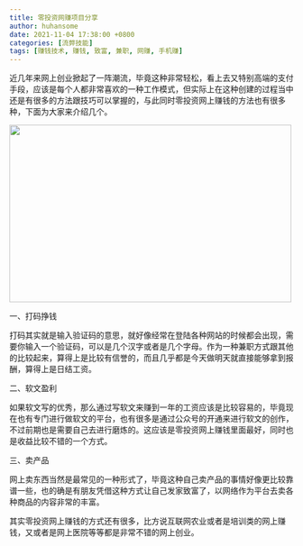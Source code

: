 ```yaml
---
title: 零投资网赚项目分享
author: huhansome
date: 2021-11-04 17:38:00 +0800
categories: [流弊技能]
tags: [赚钱技术, 赚钱, 致富, 兼职, 网赚, 手机赚]
---
```




近几年来网上创业掀起了一阵潮流，毕竟这种非常轻松，看上去又特别高端的支付手段，应该是每个人都非常喜欢的一种工作模式，但实际上在这种创建的过程当中还是有很多的方法跟技巧可以掌握的，与此同时零投资网上赚钱的方法也有很多种，下面为大家来介绍几个。

<img src="http://www.jinduoxia.com.cn/d/file/2020-02-26/cfa5a9a7a9946c4c925a677c785e5945.jpg" style="width: 500px; height: 315px;"/>

一、打码挣钱

打码其实就是输入验证码的意思，就好像经常在登陆各种网站的时候都会出现，需要你输入一个验证码，可以是几个汉字或者是几个字母。作为一种兼职方式跟其他的比较起来，算得上是比较有信誉的，而且几乎都是今天做明天就直接能够拿到报酬，算得上是日结工资。

二、软文盈利

如果软文写的优秀，那么通过写软文来赚到一年的工资应该是比较容易的，毕竟现在也有专门进行做软文的平台，也有很多是通过公众号的开通来进行软文的创作，不过前期也是需要自己去进行磨炼的。这应该是零投资网上赚钱里面最好，同时也是收益比较不错的一个方式。

三、卖产品

网上卖东西当然是最常见的一种形式了，毕竟这种自己卖产品的事情好像更比较靠谱一些，也的确是有朋友凭借这种方式让自己发家致富了，以网络作为平台去卖各种商品的内容非常的丰富。

其实零投资网上赚钱的方式还有很多，比方说互联网农业或者是培训类的网上赚钱，又或者是网上医院等等都是非常不错的网上创业。
